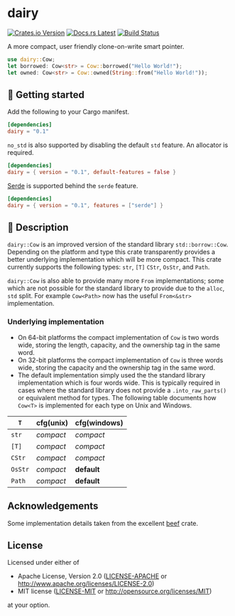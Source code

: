 # dairy

[![Crates.io Version](https://img.shields.io/crates/v/dairy.svg)](https://crates.io/crates/dairy)
[![Docs.rs Latest](https://img.shields.io/badge/docs.rs-latest-blue.svg)](https://docs.rs/dairy)
[![Build Status](https://img.shields.io/github/workflow/status/rossmacarthur/dairy/build/trunk)](https://github.com/rossmacarthur/dairy/actions?query=workflow%3Abuild)

A more compact, user friendly clone-on-write smart pointer.

```rust
use dairy::Cow;
let borrowed: Cow<str> = Cow::borrowed("Hello World!");
let owned: Cow<str> = Cow::owned(String::from("Hello World!"));
```

## 🚀 Getting started

Add the following to your Cargo manifest.

```toml
[dependencies]
dairy = "0.1"
```

`no_std` is also supported by disabling the default `std` feature. An allocator
is required.

```toml
[dependencies]
dairy = { version = "0.1", default-features = false }
```

[Serde](https://serde.rs) is supported behind the `serde` feature.

```toml
[dependencies]
dairy = { version = "0.1", features = ["serde"] }
```

## 🤔 Description

`dairy::Cow` is an improved version of the standard library `std::borrow::Cow`.
Depending on the platform and type this crate transparently provides a better
underlying implementation which will be more compact. This crate currently
supports the following types: `str`, `[T]` `CStr`, `OsStr`, and `Path`.

`dairy::Cow` is also able to provide many more `From` implementations; some
which are not possible for the standard library to provide due to the `alloc`,
`std` split. For example `Cow<Path>` now has the useful `From<&str>`
implementation.

### Underlying implementation

- On 64-bit platforms the compact implementation of `Cow` is two words wide,
  storing the length, capacity, and the ownership tag in the same word.
- On 32-bit platforms the compact implementation of `Cow` is three words wide,
  storing the capacity and the ownership tag in the same word.
- The default implementation simply used the the standard library implementation
  which is four words wide. This is typically required in cases where the
  standard library does not provide a `.into_raw_parts()` or equivalent method
  for types. The following table documents how `Cow<T>` is implemented for each
  type on Unix and Windows.

| `T`     | cfg(unix) | cfg(windows) |
| ------- | --------- | ------------ |
| `str`   | *compact* | *compact*    |
| `[T]`   | *compact* | *compact*    |
| `CStr`  | *compact* | *compact*    |
| `OsStr` | *compact* | **default**  |
| `Path`  | *compact* | **default**  |

## Acknowledgements

Some implementation details taken from the excellent
[beef](https://github.com/maciejhirsz/beef) crate.

## License

Licensed under either of

- Apache License, Version 2.0 ([LICENSE-APACHE](LICENSE-APACHE) or
  http://www.apache.org/licenses/LICENSE-2.0)
- MIT license ([LICENSE-MIT](LICENSE-MIT) or http://opensource.org/licenses/MIT)

at your option.
